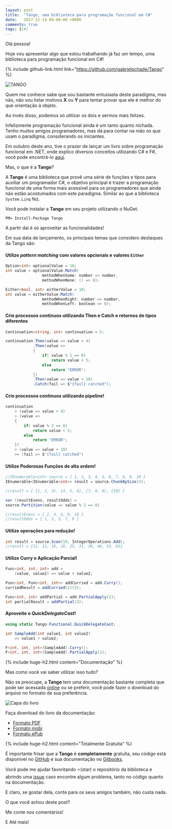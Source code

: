 ```yaml
---
layout: post
title:  "Tango, uma biblioteca para programação funcional em C#"
date:   2017-12-14 00:00:00 +0000
comments: true
tags: [C#]
---
```


Olá pessoa!

Hoje vou apresentar algo que estou trabalhando já faz um tempo, uma biblioteca para programação funcional em C#!
<!--more-->
{% include github-link.html link="https://github.com/gabrielschade/Tango" %} 

![TANGO](https://gabrielschade.gitbooks.io/tango-br/content/assets/logo%20tango.png)

Quem me conhece sabe que sou bastante entusiasta deste paradigma, mas não, não vou listar motivos **X** ou **Y** para tentar provar que ele é melhor do que orientação à objeto.

Ao invés disso, podemos só utilizar os dois e sermos mais felizes.

Infelizmente programação funcional ainda é um tanto quanto nichada. Tenho muitos amigos programadores, mas dá para contar na mão os que usam o paradigma, considerando os iniciantes.

Em outubro deste ano, tive o prazer de lançar um livro sobre programação funcional em .NET, onde explico diversos conceitos utilizando C# e F#, você pode encontrá-lo [aqui](https://www.casadocodigo.com.br/products/livro-programacao-funcional-net).

Mas, o que é a **Tango**?

A **Tango** é uma biblioteca que provê uma série de funções e tipos para auxiliar um programador C#, o objetivo principal é trazer a programação funcional de uma forma mais acessível para os programadores que ainda não estão acostumados com este paradigma. Similar ao que a biblioteca `System.Linq` fez.

Você pode instalar a **Tango** em seu projeto utilizando o NuGet.

```
PM> Install-Package Tango
```

A partir daí é só aproveitar as funcionalidades!

Em sua data de lançamento, os principais temas que considero destaques da Tango são:

#### Utilize *pattern matching* com valores opcionais e valores `Either`

```csharp
Option<int> optionalValue = 10;
int value = optionalValue.Match(
                methodWhenSome: number => number,
                methodWhenNone: () => 0);

Either<bool, int> eitherValue = 10;
int value = eitherValue.Match(
                methodWhenRight: number => number,
                methodWhenLeft: boolean => 0);
```

#### Crie processos contínuos utilizando Then e Catch e retornos de tipos diferentes

```csharp
Continuation<string, int> continuation = 5;

continuation.Then(value => value + 4)
            .Then(value =>
            {
                if( value % 2 == 0)
                    return value + 5;
                else
                    return "ERROR";
            })
            .Then(value => value + 10)
            .Catch(fail => $"{fail} catched");
```
#### Crie processos contínuos utilizando pipeline!

```csharp
continuation
    > (value => value + 4)
    > (value =>
    {
        if( value % 2 == 0)
            return value + 5;
        else
            return "ERROR";
    })
    > (value => value + 10)
    >= (fail => $"{fail} catched")
```

#### Utilize Poderosas Funções de alta ordem!

```csharp
//IEnumerable<int> source = { 1, 2, 3, 4, 5, 6, 7, 8, 9, 10 }
IEnumerable<IEnumerable<int>> result = source.ChunkBySize(3);

//result = { {1, 2, 3}, {4, 5, 6}, {7, 8, 9}, {10} }

var (resultEvens, resultOdds) =
source.Partition(value => value % 2 == 0)

//resultEvens = { 2, 4, 6, 8, 10 }
//resultOdds = { 1, 3, 5, 7, 9 }
```

#### Utilize operações para redução!
```csharp
int result = source.Scan(10, IntegerOperations.Add);
//result = {11, 13, 16, 20, 25, 31, 38, 46, 55, 65}
```

#### Utilize Curry e Aplicação Parcial!
```csharp
Func<int, int, int> add =
    (value, value2) => value + value2;

Func<int, Func<int, int>> addCurried = add.Curry();
curriedResult = addCurried(2)(3);

Func<int, int> addPartial = add.PartialApply(2);
int partialResult = addPartial(3);
```


#### Aproveite o *QuickDelegateCast*!

```csharp
using static Tango.Functional.QuickDelegateCast;

int SampleAdd(int value1, int value2)
    => value1 + value2;

F<int, int, int>(SampleAdd).Curry();
F<int, int, int>(SampleAdd).PartialApply(1);
```

{% include huge-h2.html content="Documentação" %}

Mas como você vai saber utilizar isso tudo? 

Não se preocupe, a **Tango** tem uma documentação bastante completa que pode ser acessada [online](https://gabrielschade.github.io/tango-br) ou se preferir, você pode fazer o download do arquivo no formato de sua preferência.

![Capa do livro](https://gabrielschade.gitbooks.io/tango-br/content/assets/cover-rotated-pt-50.jpg)

Faça download do livro da documentação:

* [Formato PDF](https://www.gitbook.com/download/pdf/book/gabrielschade/tango-br)
* [Formato mobi](https://www.gitbook.com/download/mobi/book/gabrielschade/tango-br)
* [Formato ePub](https://www.gitbook.com/download/epub/book/gabrielschade/tango-br)

{% include huge-h2.html content="Totalmente Gratuita" %}

É importante frisar que a **Tango** é **completamente** gratuita, seu código está disponível no [GitHub](https://github.com/gabrielschade/Tango) e sua documentação no [Gitbooks](https://www.gitbook.com/book/gabrielschade/tango-br).

Você pode me ajudar favoritando ⭐️(star) o repositório da biblioteca e abrindo uma [issue](https://github.com/gabrielschade/Tango/issues) caso encontre algum problema, tanto no código quanto na documentação.

E claro, se gostar dela, conte para os seus amigos também, não custa nada.

O que você achou deste post?

Me conte nos comentários!

E Até mais!